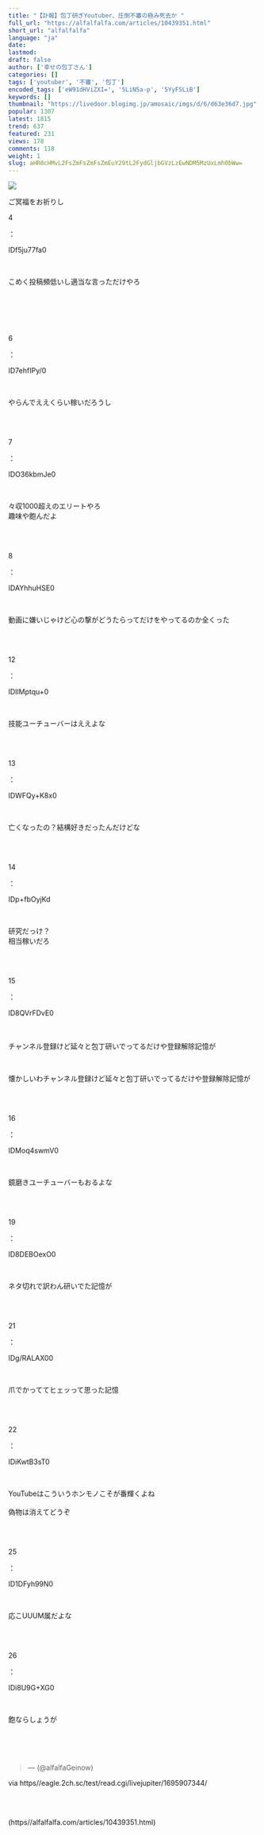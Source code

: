 ```yaml
---
title: "【訃報】包丁研ぎYoutuber、圧倒不審の極み死去か "
full_url: "https://alfalfalfa.com/articles/10439351.html"
short_url: "alfalfalfa"
language: "ja"
date: 
lastmod: 
draft: false
author: ['幸せの包丁さん']
categories: []
tags: ['youtuber', '不審', '包丁']
encoded_tags: ['eW91dHViZXI=', '5LiN5a-p', '5YyF5LiB']
keywords: []
thumbnail: "https://livedoor.blogimg.jp/amosaic/imgs/d/6/d63e36d7.jpg"
popular: 1307
latest: 1815
trend: 637
featured: 231
views: 178
comments: 118
weight: 1
slug: aHR0cHMvL2FsZmFsZmFsZmEuY29tL2FydGljbGVzLzEwNDM5MzUxLmh0bWw=
---
```


![](https://livedoor.blogimg.jp/amosaic/imgs/d/6/d63e36d7.jpg)

<div><p>ご冥福をお祈りし</p><p class='res_info'><p class='res_num'>4</p>：<p class='res_name'></p><p class='res_matome'><p class='res_id'>IDf5ju77fa0</p></p></p><br> <p class='res_body'>こめく投稿頻低いし適当な言っただけやろ</p><br> <br> <br> <br> <p class='res_info'><p class='res_num'>6</p>：<p class='res_name'></p><p class='res_matome'><p class='res_id'>ID7ehfIPy/0</p></p></p><br> <p class='res_body'>やらんでええくらい稼いだろうし</p><br> <br> <p class='res_info'><p class='res_num'>7</p>：<p class='res_name'></p><p class='res_matome'><p class='res_id'>IDO36kbmJe0</p></p></p><br> <p class='res_body'>々収1000超えのエリートやろ<br> 趣味や飽んだよ</p><br> <br> <p class='res_info'><p class='res_num'>8</p>：<p class='res_name'></p><p class='res_matome'><p class='res_id'>IDAYhhuHSE0</p></p></p><br> <p class='res_body'>動画に嫌いじゃけど心の撃がどうたらってだけをやってるのか全くった</p><br> <br> <p class='res_info'><p class='res_num'>12</p>：<p class='res_name'></p><p class='res_matome'><p class='res_id'>IDIlMptqu+0</p></p></p><br> <p class='res_body'>技能ユーチューバーはええよな</p><br> <br> <p class='res_info'><p class='res_num'>13</p>：<p class='res_name'></p><p class='res_matome'><p class='res_id'>IDWFQy+K8x0</p></p></p><br> <p class='res_body'>亡くなったの？結構好きだったんだけどな</p><br> <br> <p class='res_info'><p class='res_num'>14</p>：<p class='res_name'></p><p class='res_matome'><p class='res_id'>IDp+fbOyjKd</p></p></p><br> <p class='res_body'>研究だっけ？<br> 相当稼いだろ</p><br> <br> <p class='res_info'><p class='res_num'>15</p>：<p class='res_name'></p><p class='res_matome'><p class='res_id'>ID8QVrFDvE0</p></p></p><br> <br> チャンネル登録けど延々と包丁研いでってるだけや登録解除記憶が<br> <p class='in_ads'></p><br> <p>懐かしいわチャンネル登録けど延々と包丁研いでってるだけや登録解除記憶が</p><br> <br> <p class='res_info'><p class='res_num'>16</p>：<p class='res_name'></p><p class='res_matome'><p class='res_id'>IDMoq4swmV0</p></p></p><br> <p class='res_body'>鏡磨きユーチューバーもおるよな</p><br> <br> <p class='res_info'><p class='res_num'>19</p>：<p class='res_name'></p><p class='res_matome'><p class='res_id'>ID8DEBOexO0</p></p></p><br> <p class='res_body'>ネタ切れで訳わん研いでた記憶が</p><br> <br> <p class='res_info'><p class='res_num'>21</p>：<p class='res_name'></p><p class='res_matome'><p class='res_id'>IDg/RALAX00</p></p></p><br> <p class='res_body'>爪でかっててヒェッって思った記憶</p><br> <br> <p class='res_info'><p class='res_num'>22</p>：<p class='res_name'></p><p class='res_matome'><p class='res_id'>IDiKwtB3sT0</p></p></p><br> <p class='res_body'>YouTubeはこういうホンモノこそが番輝くよね<br> <br> 偽物は消えてどうぞ</p><br> <br> <p class='res_info'><p class='res_num'>25</p>：<p class='res_name'></p><p class='res_matome'><p class='res_id'>ID1DFyh99N0</p></p></p><br> <p class='res_body'>応こUUUM属だよな</p><br> <br> <p class='res_info'><p class='res_num'>26</p>：<p class='res_name'></p><p class='res_matome'><p class='res_id'>IDi8U9G+XG0</p></p></p><br> <p class='res_body'>飽ならしょうが</p><br> <br> <br> <p class='in_ads'></p><blockquote class='twitter-tweet'><p lang='und' dir='ltr'></p> — (@alfalfaGeinow) <a href='https//twitter.com/alfalfaGeinow/status/1707604114799300673/'></a></blockquote><p class='via'>via https//eagle.2ch.sc/test/read.cgi/livejupiter/1695907344/</p><br> <br> </div>

(https//alfalfalfa.com/articles/10439351.html)

